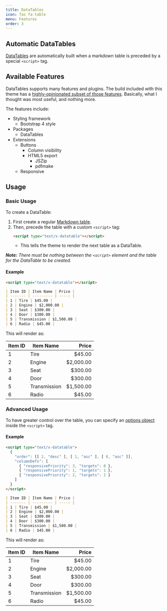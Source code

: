 ```yaml
---
title: DataTables
icon: fas fa-table
menu: Features
order: 3
---
```


## Automatic DataTables

[DataTables](https://datatables.net/) are automatically built when a markdown table is preceded by a special `<script>` tag.


## Available Features

DataTables supports many features and plugins. The build included with this theme has a [highly-opinionated subset of those features](https://datatables.net/download/#bs4/jszip-2.5.0/pdfmake-0.1.36/dt-1.10.18/b-1.5.6/b-colvis-1.5.6/b-html5-1.5.6/r-2.2.2). Basically, what I thought was most useful, and nothing more.

The features include:

* Styling framework
  * Bootstrap 4 style
* Packages
  * DataTables
* Extensions
  * Buttons
    * Column visibility
    * HTML5 export
      * JSZip
      * pdfmake
  * Responsive


## Usage


### Basic Usage

To create a DataTable:

1. First create a regular [Markdown table](https://help.github.com/en/articles/organizing-information-with-tables).
2. Then, precede the table with a custom `<script>` tag:
   ```html
   <script type="text/x-datatable"></script>
   ```
   * This tells the theme to render the next table as a DataTable.

_**Note:** There must be nothing between the `<script>` element and the table for the DataTable to be created._


#### Example

```markdown
<script type="text/x-datatable"></script>

| Item ID | Item Name | Price |
| ------- | --------- | ----: |
| 1 | Tire | $45.00 |
| 2 | Engine | $2,000.00 |
| 3 | Seat | $300.00 |
| 4 | Door | $300.00 |
| 5 | Transmission | $1,500.00 |
| 6 | Radio | $45.00 |
```

This will render as:

<script type="text/x-datatable"></script>

| Item ID | Item Name | Price |
| ------- | --------- | ----: |
| 1 | Tire | $45.00 |
| 2 | Engine | $2,000.00 |
| 3 | Seat | $300.00 |
| 4 | Door | $300.00 |
| 5 | Transmission | $1,500.00 |
| 6 | Radio | $45.00 |


### Advanced Usage

To have greater control over the table, you can specify an [options object](https://datatables.net/manual/options) inside the `<script>` tag.


#### Example


```markdown
<script type="text/x-datatable">
  {
    "order": [[ 2, "desc" ], [ 1, "asc" ], [ 0, "asc" ]],
    "columnDefs": [
      { "responsivePriority": 3, "targets": 0 },
      { "responsivePriority": 1, "targets": 1 },
      { "responsivePriority": 2, "targets": 2 }
    ]
  }
</script>

| Item ID | Item Name | Price |
| ------- | --------- | ----: |
| 1 | Tire | $45.00 |
| 2 | Engine | $2,000.00 |
| 3 | Seat | $300.00 |
| 4 | Door | $300.00 |
| 5 | Transmission | $1,500.00 |
| 6 | Radio | $45.00 |

```

This will render as:

<script type="text/x-datatable">{
  "order": [[ 2, "desc" ], [ 1, "asc" ], [ 0, "asc" ]],
  "columnDefs": [
    { "responsivePriority": 3, "targets": 0 },
    { "responsivePriority": 1, "targets": 1 },
    { "responsivePriority": 2, "targets": 2 }
  ]
}</script>

| Item ID | Item Name | Price |
| ------- | --------- | ----: |
| 1 | Tire | $45.00 |
| 2 | Engine | $2,000.00 |
| 3 | Seat | $300.00 |
| 4 | Door | $300.00 |
| 5 | Transmission | $1,500.00 |
| 6 | Radio | $45.00 |
